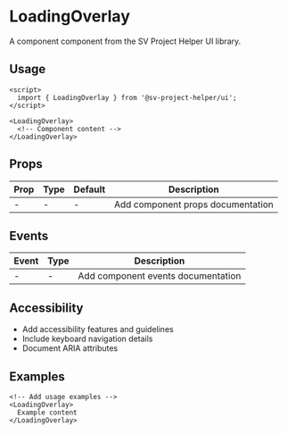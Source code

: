 # LoadingOverlay

A component component from the SV Project Helper UI library.

## Usage

```svelte
<script>
  import { LoadingOverlay } from '@sv-project-helper/ui';
</script>

<LoadingOverlay>
  <!-- Component content -->
</LoadingOverlay>
```

## Props

| Prop | Type | Default | Description |
|------|------|---------|-------------|
| - | - | - | Add component props documentation |

## Events

| Event | Type | Description |
|-------|------|-------------|
| - | - | Add component events documentation |

## Accessibility

- Add accessibility features and guidelines
- Include keyboard navigation details
- Document ARIA attributes

## Examples

```svelte
<!-- Add usage examples -->
<LoadingOverlay>
  Example content
</LoadingOverlay>
```